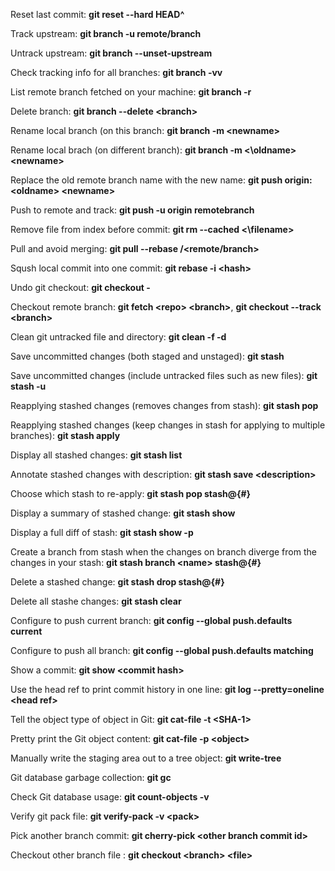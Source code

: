 Reset last commit: **git reset --hard HEAD^**  

Track upstream: **git branch -u remote/branch**   

Untrack upstream: **git branch --unset-upstream**  

Check tracking info for all branches: **git branch -vv**

List remote branch fetched on your machine: **git branch -r**    

Delete branch: **git branch --delete \<branch>**   

Rename local branch (on this branch: **git branch -m \<newname>**  

Rename local brach (on different branch): **git branch -m <\oldname> \<newname>**  

Replace the old remote branch name with the new name: **git push origin: \<oldname> \<newname>**    

Push to remote and track: **git push -u origin remotebranch**   

Remove file from index before commit: **git rm --cached <\filename>**   

Pull and avoid merging:  **git pull --rebase /<remote/branch>**    

Sqush local commit into one commit: **git rebase -i \<hash>**   

Undo git checkout: **git checkout -**   

Checkout remote branch: **git fetch \<repo> \<branch>**, **git checkout --track \<branch>**   

Clean git untracked file and directory: **git clean -f -d**   

Save uncommitted changes (both staged and unstaged): **git stash**   

Save uncommitted changes (include untracked files such as new files): **git stash -u**   

Reapplying stashed changes (removes changes from stash): **git stash pop**    

Reapplying stashed changes (keep changes in stash for applying to multiple branches):  **git stash apply**    

Display all stashed changes: **git stash list**    

Annotate stashed changes with description: **git stash save \<description>**    

Choose which stash to re-apply: **git stash pop stash@{#}**   

Display a summary of stashed change: **git stash show** 

Display a full diff of stash: **git stash show -p**   

Create a branch from stash when the changes on branch diverge from the changes in your stash: **git stash branch \<name> stash@{#}**     

Delete a stashed change: **git stash drop stash@{#}**    

Delete all stashe changes: **git stash clear**    
  
Configure to push current branch: **git config --global push.defaults current**    

Configure to push all branch: **git config --global push.defaults matching**   

Show a commit: **git show \<commit hash>**     

Use the head ref to print commit history in one line: **git log --pretty=oneline \<head ref>**   

Tell the object type of object in Git: **git cat-file -t \<SHA-1>**    

Pretty print the Git object content: **git cat-file -p \<object>**   

Manually write the staging area out to a tree object: **git write-tree**    

Git database garbage collection: **git gc**   

Check Git database usage: **git count-objects -v**    

Verify git pack file: **git verify-pack -v \<pack>**  

Pick another branch commit: **git cherry-pick \<other branch commit id>**   

Checkout other branch file : **git checkout \<branch> \<file>**   






